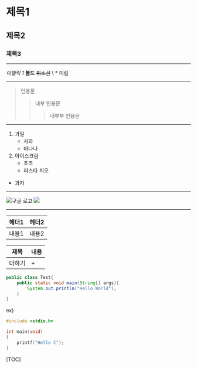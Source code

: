 # 제목1
## 제목2
### 제목3
---
*이탤릭 1*
**볼드**
~~취소선~~
\ * 미림

---
> 인용문
> >내부 인용문
> >
> >> 내부부 인용문

---
1. 과일
	- 사과
	* 바나나
2. 아이스크림
	+ 초코
	+ 피스타 치오
- 과자

---
![구글 로고](http://www.hello.com/hello.jpg) 
![](assets/googlelogo_color_92x30dp.png)

---
|헤더1|헤더2|
|-|-:|
|내용1|내용2|

|제목| 내용|
| - | -|
|더하기|+|

```java
public class Test{
    public static void main(String[] args){
        System.out.println("Hello World");
    }
}

```
ex)
```c
#include <stdio.h>

int main(void)
{
	printf("Hello C");
}
```
[TOC]